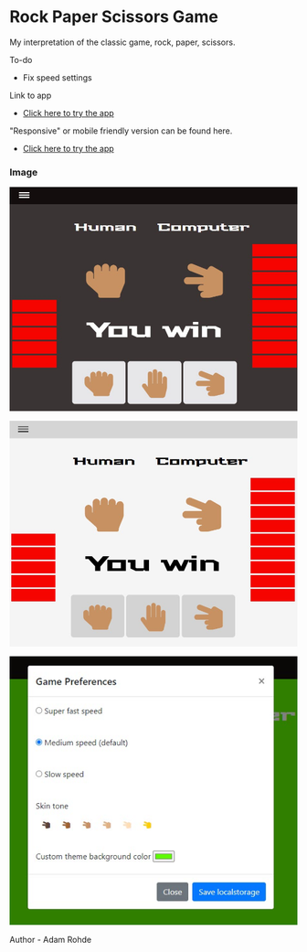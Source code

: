 # Rock Paper Scissors Game

My interpretation of the classic game, rock, paper, scissors.  

To-do
  - Fix speed settings

Link to app
- [Click here to try the app](https://adamrohde.github.io/rock-paper-scissors/)

"Responsive" or mobile friendly version can be found here.
  - [Click here to try the app](https://adamrohde.github.io/rock-paper-scissors-responsive/)
 

### Image
![alt text](https://github.com/adamRohde/rock-paper-scissors/blob/master/res/RPS%20dark%20preview.jpg)

![alt text](https://github.com/adamRohde/rock-paper-scissors/blob/master/res/RPS%20light%20preview.jpg)

![alt text](https://github.com/adamRohde/rock-paper-scissors/blob/master/res/RPS%20game%20preferences.jpg)



Author - Adam Rohde
